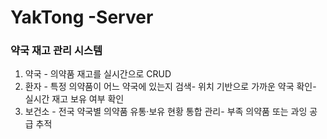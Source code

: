 # YakTong -Server

### 약국 재고 관리 시스템

1. 약국 - 의약품 재고를 실시간으로 CRUD
2. 환자 - 특정 의약품이 어느 약국에 있는지 검색- 위치 기반으로 가까운 약국 확인- 실시간 재고 보유 여부 확인
3. 보건소 - 전국 약국별 의약품 유통·보유 현황 통합 관리- 부족 의약품 또는 과잉 공급 추적
